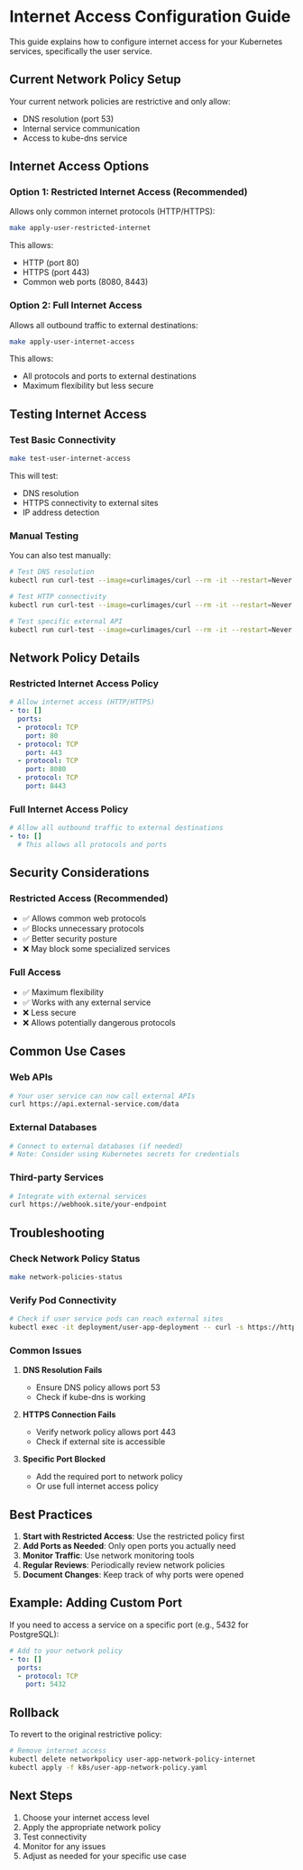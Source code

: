 # Internet Access Configuration Guide

This guide explains how to configure internet access for your Kubernetes services, specifically the user service.

## Current Network Policy Setup

Your current network policies are restrictive and only allow:
- DNS resolution (port 53)
- Internal service communication
- Access to kube-dns service

## Internet Access Options

### Option 1: Restricted Internet Access (Recommended)
Allows only common internet protocols (HTTP/HTTPS):

```bash
make apply-user-restricted-internet
```

This allows:
- HTTP (port 80)
- HTTPS (port 443)
- Common web ports (8080, 8443)

### Option 2: Full Internet Access
Allows all outbound traffic to external destinations:

```bash
make apply-user-internet-access
```

This allows:
- All protocols and ports to external destinations
- Maximum flexibility but less secure

## Testing Internet Access

### Test Basic Connectivity
```bash
make test-user-internet-access
```

This will test:
- DNS resolution
- HTTPS connectivity to external sites
- IP address detection

### Manual Testing
You can also test manually:

```bash
# Test DNS resolution
kubectl run curl-test --image=curlimages/curl --rm -it --restart=Never -- nslookup google.com

# Test HTTP connectivity
kubectl run curl-test --image=curlimages/curl --rm -it --restart=Never -- curl -s https://httpbin.org/ip

# Test specific external API
kubectl run curl-test --image=curlimages/curl --rm -it --restart=Never -- curl -s https://api.github.com/users/octocat
```

## Network Policy Details

### Restricted Internet Access Policy
```yaml
# Allow internet access (HTTP/HTTPS)
- to: []
  ports:
  - protocol: TCP
    port: 80
  - protocol: TCP
    port: 443
  - protocol: TCP
    port: 8080
  - protocol: TCP
    port: 8443
```

### Full Internet Access Policy
```yaml
# Allow all outbound traffic to external destinations
- to: []
  # This allows all protocols and ports
```

## Security Considerations

### Restricted Access (Recommended)
- ✅ Allows common web protocols
- ✅ Blocks unnecessary protocols
- ✅ Better security posture
- ❌ May block some specialized services

### Full Access
- ✅ Maximum flexibility
- ✅ Works with any external service
- ❌ Less secure
- ❌ Allows potentially dangerous protocols

## Common Use Cases

### Web APIs
```bash
# Your user service can now call external APIs
curl https://api.external-service.com/data
```

### External Databases
```bash
# Connect to external databases (if needed)
# Note: Consider using Kubernetes secrets for credentials
```

### Third-party Services
```bash
# Integrate with external services
curl https://webhook.site/your-endpoint
```

## Troubleshooting

### Check Network Policy Status
```bash
make network-policies-status
```

### Verify Pod Connectivity
```bash
# Check if user service pods can reach external sites
kubectl exec -it deployment/user-app-deployment -- curl -s https://httpbin.org/ip
```

### Common Issues

1. **DNS Resolution Fails**
   - Ensure DNS policy allows port 53
   - Check if kube-dns is working

2. **HTTPS Connection Fails**
   - Verify network policy allows port 443
   - Check if external site is accessible

3. **Specific Port Blocked**
   - Add the required port to network policy
   - Or use full internet access policy

## Best Practices

1. **Start with Restricted Access**: Use the restricted policy first
2. **Add Ports as Needed**: Only open ports you actually need
3. **Monitor Traffic**: Use network monitoring tools
4. **Regular Reviews**: Periodically review network policies
5. **Document Changes**: Keep track of why ports were opened

## Example: Adding Custom Port

If you need to access a service on a specific port (e.g., 5432 for PostgreSQL):

```yaml
# Add to your network policy
- to: []
  ports:
  - protocol: TCP
    port: 5432
```

## Rollback

To revert to the original restrictive policy:

```bash
# Remove internet access
kubectl delete networkpolicy user-app-network-policy-internet
kubectl apply -f k8s/user-app-network-policy.yaml
```

## Next Steps

1. Choose your internet access level
2. Apply the appropriate network policy
3. Test connectivity
4. Monitor for any issues
5. Adjust as needed for your specific use case

